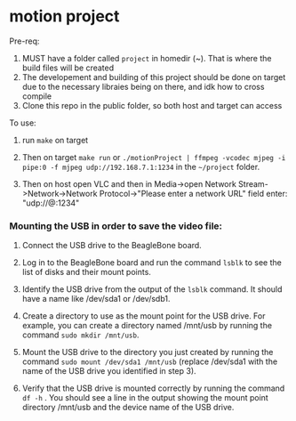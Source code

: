# motion project

Pre-req:

1. MUST have a folder called `project` in homedir (~). That is where the build files will be created
2. The developement and building of this project should be done on target due to the necessary libraies being on there, and idk how to cross compile
3. Clone this repo in the public folder, so both host and target can access

To use:

1. run `make` on target
2. Then on target `make run` or `./motionProject | ffmpeg -vcodec mjpeg -i pipe:0 -f mjpeg udp://192.168.7.1:1234` in the `~/project` folder.

3. Then on host open VLC and then in Media->open Network Stream->Network->Network Protocol->"Please enter a
   network URL" field enter: "udp://@:1234"

### Mounting the USB in order to save the video file:

1. Connect the USB drive to the BeagleBone board.

2. Log in to the BeagleBone board and run the command `lsblk` to see the list of disks and their mount points.

3. Identify the USB drive from the output of the `lsblk` command. It should have a name like /dev/sda1 or /dev/sdb1.

4. Create a directory to use as the mount point for the USB drive. For example, you can create a directory named /mnt/usb by running the command `sudo mkdir /mnt/usb`.

5. Mount the USB drive to the directory you just created by running the command `sudo mount /dev/sda1 /mnt/usb` (replace /dev/sda1 with the name of the USB drive you identified in step 3).

6. Verify that the USB drive is mounted correctly by running the command `df -h` . You should see a line in the output showing the mount point directory /mnt/usb and the device name of the USB drive.
